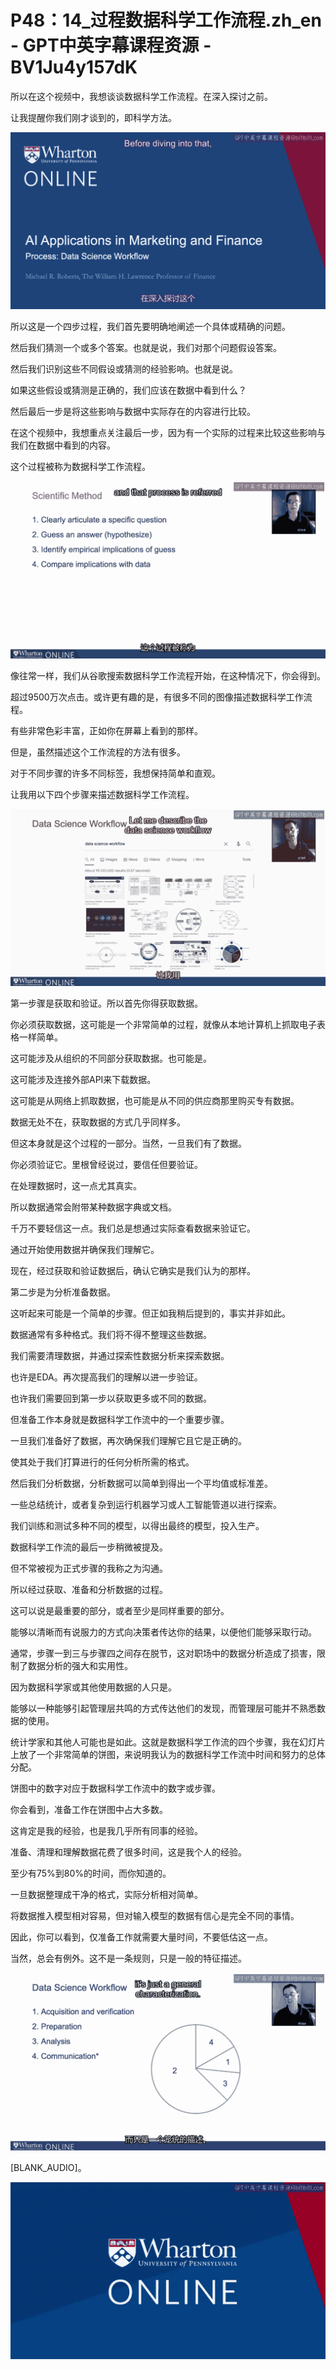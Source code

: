 # P48：14_过程数据科学工作流程.zh_en - GPT中英字幕课程资源 - BV1Ju4y157dK

所以在这个视频中，我想谈谈数据科学工作流程。在深入探讨之前。

让我提醒你我们刚才谈到的，即科学方法。

![](img/f39b9e3737b5e687519f3b46268e63bf_1.png)

所以这是一个四步过程，我们首先要明确地阐述一个具体或精确的问题。

然后我们猜测一个或多个答案。也就是说，我们对那个问题假设答案。

然后我们识别这些不同假设或猜测的经验影响。也就是说。

如果这些假设或猜测是正确的，我们应该在数据中看到什么？

然后最后一步是将这些影响与数据中实际存在的内容进行比较。

在这个视频中，我想重点关注最后一步，因为有一个实际的过程来比较这些影响与我们在数据中看到的内容。

这个过程被称为数据科学工作流程。

![](img/f39b9e3737b5e687519f3b46268e63bf_3.png)

像往常一样，我们从谷歌搜索数据科学工作流程开始，在这种情况下，你会得到。

超过9500万次点击。或许更有趣的是，有很多不同的图像描述数据科学工作流程。

有些非常色彩丰富，正如你在屏幕上看到的那样。

但是，虽然描述这个工作流程的方法有很多。

对于不同步骤的许多不同标签，我想保持简单和直观。

让我用以下四个步骤来描述数据科学工作流程。

![](img/f39b9e3737b5e687519f3b46268e63bf_5.png)

第一步骤是获取和验证。所以首先你得获取数据。

你必须获取数据，这可能是一个非常简单的过程，就像从本地计算机上抓取电子表格一样简单。

这可能涉及从组织的不同部分获取数据。也可能是。

这可能涉及连接外部API来下载数据。

这可能是从网络上抓取数据，也可能是从不同的供应商那里购买专有数据。

数据无处不在，获取数据的方式几乎同样多。

但这本身就是这个过程的一部分。当然，一旦我们有了数据。

你必须验证它。里根曾经说过，要信任但要验证。

在处理数据时，这一点尤其真实。

所以数据通常会附带某种数据字典或文档。

千万不要轻信这一点。我们总是想通过实际查看数据来验证它。

通过开始使用数据并确保我们理解它。

现在，经过获取和验证数据后，确认它确实是我们认为的那样。

第二步是为分析准备数据。

这听起来可能是一个简单的步骤。但正如我稍后提到的，事实并非如此。

数据通常有多种格式。我们将不得不整理这些数据。

我们需要清理数据，并通过探索性数据分析来探索数据。

也许是EDA。再次提高我们的理解以进一步验证。

也许我们需要回到第一步以获取更多或不同的数据。

但准备工作本身就是数据科学工作流中的一个重要步骤。

一旦我们准备好了数据，再次确保我们理解它且它是正确的。

使其处于我们打算进行的任何分析所需的格式。

然后我们分析数据，分析数据可以简单到得出一个平均值或标准差。

一些总结统计，或者复杂到运行机器学习或人工智能管道以进行探索。

我们训练和测试多种不同的模型，以得出最终的模型，投入生产。

数据科学工作流的最后一步稍微被提及。

但不常被视为正式步骤的我称之为沟通。

所以经过获取、准备和分析数据的过程。

这可以说是最重要的部分，或者至少是同样重要的部分。

能够以清晰而有说服力的方式向决策者传达你的结果，以便他们能够采取行动。

通常，步骤一到三与步骤四之间存在脱节，这对职场中的数据分析造成了损害，限制了数据分析的强大和实用性。

因为数据科学家或其他使用数据的人只是。

能够以一种能够引起管理层共鸣的方式传达他们的发现，而管理层可能并不熟悉数据的使用。

统计学家和其他人可能也是如此。这就是数据科学工作流的四个步骤，我在幻灯片上放了一个非常简单的饼图，来说明我认为的数据科学工作流中时间和努力的总体分配。

饼图中的数字对应于数据科学工作流中的数字或步骤。

你会看到，准备工作在饼图中占大多数。

这肯定是我的经验，也是我几乎所有同事的经验。

准备、清理和理解数据花费了很多时间，这是我个人的经验。

至少有75%到80%的时间，而你知道的。

一旦数据整理成干净的格式，实际分析相对简单。

将数据推入模型相对容易，但对输入模型的数据有信心是完全不同的事情。

因此，你可以看到，仅准备工作就需要大量时间，不要低估这一点。

当然，总会有例外。这不是一条规则，只是一般的特征描述。

![](img/f39b9e3737b5e687519f3b46268e63bf_7.png)

[BLANK_AUDIO]。

![](img/f39b9e3737b5e687519f3b46268e63bf_9.png)
